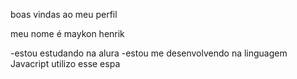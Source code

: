 boas vindas ao meu perfil

meu nome é maykon henrik

-estou estudando na alura
-estou me desenvolvendo na linguagem Javacript
utilizo esse espa
